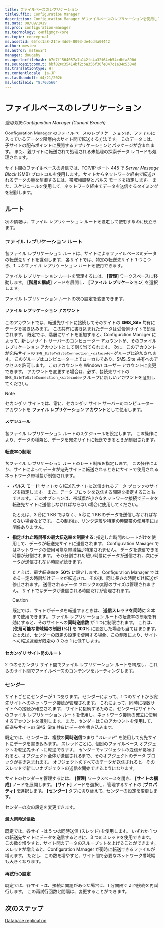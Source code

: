 ```yaml
---
title: ファイルベースのレプリケーション
titleSuffix: Configuration Manager
description: Configuration Manager がファイルベースのレプリケーションを使用して階層内のサイト間でデータを転送する方法について説明します。
ms.date: 08/09/2019
ms.prod: configuration-manager
ms.technology: configmgr-core
ms.topic: conceptual
ms.assetid: 65fcc1a8-214e-4dd9-8093-de4cd4a00442
author: mestew
ms.author: mstewart
manager: dougeby
ms.openlocfilehash: b7d7f1564057a7a942fc4a32064eb54cdbfa890d
ms.sourcegitcommit: bbf820c35414bf2cba356f30fe047c1a34c5384d
ms.translationtype: HT
ms.contentlocale: ja-JP
ms.lasthandoff: 04/21/2020
ms.locfileid: "81703560"
---
```

# <a name="file-based-replication"></a>ファイルベースのレプリケーション

*適用対象:Configuration Manager (Current Branch)*

Configuration Manager のファイルベースのレプリケーションは、ファイルに入っているデータを階層内のサイト間で転送する方法です。 このデータには、子サイトの配布ポイントに展開するアプリケーションとパッケージが含まれます。 また、親サイトに転送されて処理される未処理の探索データ レコードも処理されます。  

サイト間のファイルベースの通信では、TCP/IP ポート 445 で *Server Message Block* (SMB) プロトコルを使用します。 サイトからネットワーク経由で転送されるデータの量を制御するには、帯域幅調整とパルス モードを指定します。 また、スケジュールを使用して、ネットワーク経由でデータを送信するタイミングを制御します。  

## <a name="routes"></a><a name="bkmk_routes"></a> ルート

次の情報は、ファイル レプリケーション ルートを設定して使用するのに役立ちます。  

### <a name="file-replication-route"></a>ファイル レプリケーション ルート

各ファイル レプリケーション ルートは、サイトによるファイルベースのデータの転送先サイトを識別します。 各サイトでは、特定の転送先サイト 1 つにつき、1 つのファイル レプリケーション ルートを使用できます。  

ファイル レプリケーション ルートを管理するには、 **[管理]** ワークスペースに移動します。 **[階層の構成]** ノードを展開し、 **[ファイル レプリケーション]** を選択します。  

ファイル レプリケーション ルートの次の設定を変更できます。  

#### <a name="file-replication-account"></a>ファイル レプリケーション アカウント

このアカウントでは、転送先サイトに接続してそのサイトの **SMS_Site** 共有にデータを書き込みます。 この共有に書き込まれたデータは受信側サイトで処理されます。 既定では、階層にサイトを追加すると、Configuration Manager によって、新しいサイト サーバーのコンピューター アカウントが、そのファイル レプリケーション アカウントとして割り当てられます。 次に、このアカウントが宛先サイトの `SMS_SiteToSiteConnection_<sitecode>` グループに追加されます。 このグループはコンピューター上でローカルであり、SMS_Site 共有へのアクセスを許可します。 このアカウントを Windows ユーザー アカウントに変更できます。 アカウントを変更する場合は、必ず、接続先サイトの `SMS_SiteToSiteConnection_<sitecode>` グループに新しいアカウントを追加してください。  

> [!NOTE]  
> セカンダリ サイトでは、常に、セカンダリ サイト サーバーのコンピューター アカウントを **ファイル レプリケーション アカウント**として使用します。  

#### <a name="schedule"></a>スケジュール

各ファイル レプリケーション ルートのスケジュールを設定します。 この操作により、データの種類と、データを宛先サイトに転送できるときが制限されます。  

#### <a name="rate-limits"></a>転送率の制限

各ファイル レプリケーション ルートのレート制限を指定します。 この操作により、サイトによってデータが宛先サイトに転送されるときにサイトで使用されるネットワーク帯域幅が制御されます。  

- **パルス モード**: サイトから転送先サイトに送信されるデータ ブロックのサイズを指定します。 また、データ ブロックを送信する間隔を指定することもできます。 このオプションは、帯域幅が小さなネットワーク接続でデータを転送先サイトに送信しなければならない場合に使用してください。

    たとえば、3 秒に 1 KB ではなく、5 秒に 1 KB のデータを送信しなければならない場合などです。 この制約は、リンク速度や特定の時間帯の使用率には関係ありません。

- **指定された時間帯の最大転送率を制限する**: 指定した時間のレートだけを使用して、データが転送先サイトに送信されます。 Configuration Manager ではネットワークの使用可能な帯域幅が特定されません。 データを送信できる時間が分割されます。 その分割された短い時間にデータが送信され、次にデータが送信されない時間が続きます。

    たとえば、最大転送率を **50%** に設定します。 Configuration Manager ではある一定の時間だけデータが転送され、その後、同じ長さの時間だけ転送が停止されます。 送信されるデータ ブロックの実際のサイズは管理されません。 サイトではデータが送信される時間だけが管理されます。  

    > [!CAUTION]  
    > 既定では、サイトがデータを転送するときは、 **送信スレッドを同時に** 3 本まで使用できます。 ファイル レプリケーション ルートの転送率の制限を有効にすると、そのサイトへの**同時送信数** が 1 つに制限されます。 これは、 **[使用可能な帯域幅の制限 (%)]** を **100%** に設定した場合も当てはまります。 たとえば、センダーの既定の設定を使用する場合、この制限により、サイトへの転送速度が既定の 3 分の 1 に低下します。  

#### <a name="routes-between-secondary-sites"></a>セカンダリ サイト間のルート

2 つのセカンダリ サイト間でファイル レプリケーション ルートを構成し、これらのサイト間でファイルベースのコンテンツをルーティングします。  


### <a name="sender"></a>センダー

サイトごとにセンダーが 1 つあります。 センダーによって、1 つのサイトから宛先サイトへのネットワーク接続が管理されます。 これによって、同時に複数サイトへの接続が確立されます。 サイトに接続するために、センダーはサイトへのファイル レプリケーション ルートを使用し、ネットワーク接続の確立に使用するアカウントを識別します。 また、センダーはこのアカウントを使用して、転送先サイトの SMS_Site 共有にデータを書き込みます。  

既定では、センダーは、複数の**同時送信**つまり "*スレッド*" を使用して宛先サイトにデータを書き込みます。 スレッドごとに、個別のファイルベース オブジェクトを転送先サイトに転送できます。 センダーでオブジェクトの送信が開始されると、オブジェクト全体が送信されるまで、そのオブジェクトのデータ ブロックが書き込まれます。 オブジェクトのすべてのデータが送信されると、そのスレッドで新しいオブジェクトの送信を開始できるようになります。  

サイトのセンダーを管理するには、 **[管理]** ワークスペースを開き、 **[サイトの構成]** ノードを展開します。 **[サイト]** ノードを選択し、管理するサイトの **[プロパティ]** を選択します。 **[センダー]** タブに切り替えて、センダーの設定を変更します。  

センダーの次の設定を変更できます。  

#### <a name="maximum-concurrent-sendings"></a>最大同時送信数

既定では、各サイトは 5 つの同時送信 (スレッド) を使用します。 いずれか 1 つの転送先サイトにデータを送信するときに、3 つのスレッドを使用できます。 この数を増やすと、サイト間のデータのスループットを上げることができます。 スレッドが増えると、Configuration Manager が同時に転送できるファイルが増えます。 ただし、この数を増やすと、サイト間で必要なネットワーク帯域幅も大きくなります。  

#### <a name="retry-settings"></a>再試行の設定

既定では、各サイトは、接続に問題があった場合に、1 分間隔で 2 回接続を再試行します。 この再試行回数と間隔は、変更することができます。  


## <a name="next-steps"></a>次のステップ

[Database replication](database-replication.md)
